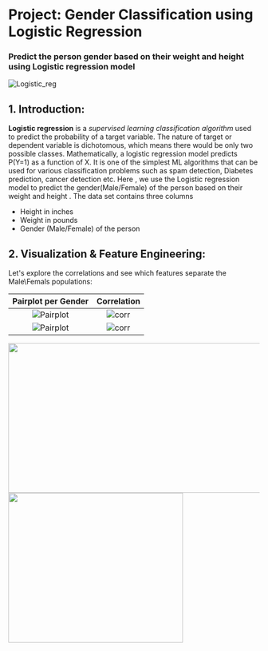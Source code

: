 # Project: Gender Classification using Logistic Regression

### Predict the person gender based on their weight and height using Logistic regression model

![Logistic_reg](https://user-images.githubusercontent.com/67468718/105578429-0d235000-5d35-11eb-9afa-505d657abfd8.JPG)

## 1. Introduction: 

**Logistic regression** is a *supervised learning classification algorithm* used to predict the probability of a target variable. The nature of target or dependent variable is dichotomous, which means there would be only two possible classes.
Mathematically, a logistic regression model predicts P(Y=1) as a function of X. It is one of the simplest ML algorithms that can be used for various classification problems such as spam detection, Diabetes prediction, cancer detection etc.
Here , we use the Logistic regression model to predict the gender(Male/Female) of the person based on their weight and height .
The data set contains three columns
  * Height in inches
  * Weight in pounds
  * Gender (Male/Female) of the person
  
## 2. Visualization & Feature Engineering:   

Let's explore the correlations and see which features separate the Male\Femals populations:

Pairplot per Gender         |  Correlation
:-------------------------:|:-------------------------:
![Pairplot](https://user-images.githubusercontent.com/67468718/105615300-65ce0980-5d84-11eb-8915-1a500a2482ac.JPG) | ![corr](https://user-images.githubusercontent.com/67468718/105615299-65357300-5d84-11eb-9ede-eee198be9cb6.JPG)
![Pairplot](https://user-images.githubusercontent.com/67468718/105615300-65ce0980-5d84-11eb-8915-1a500a2482ac.JPG) | ![corr](https://user-images.githubusercontent.com/67468718/105615299-65357300-5d84-11eb-9ede-eee198be9cb6.JPG)

<p float="left">
  <img src="https://user-images.githubusercontent.com/67468718/105615300-65ce0980-5d84-11eb-8915-1a500a2482ac.JPG" width="550" height="300" />
  <img src="https://user-images.githubusercontent.com/67468718/105615299-65357300-5d84-11eb-9ede-eee198be9cb6.JPG" width="350" height="300" /> 
</p>
